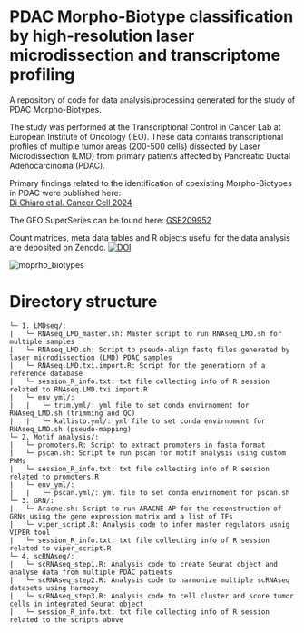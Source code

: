 # PDAC Morpho-Biotype classification by high-resolution laser microdissection and transcriptome profiling
A repository of code for data analysis/processing generated for the study of PDAC Morpho-Biotypes.

The study was performed at the Transcriptional Control in Cancer Lab at European Institute of Oncology (IEO). These data contains transcriptional profiles of multiple tumor areas (200-500 cells) dissected by Laser Microdissection (LMD) from primary patients affected by Pancreatic Ductal Adenocarcinoma (PDAC).

Primary findings related to the identification of coexisting Morpho-Biotypes in PDAC were published here:             
[Di Chiaro et al. Cancer Cell 2024](https://www.cell.com/cancer-cell/fulltext/S1535-6108(24)00079-5)

The GEO SuperSeries can be found here: [GSE209952](http://www.ncbi.nlm.nih.gov/geo/query/acc.cgi?acc=GSE209952) 

Count matrices, meta data tables and R objects useful for the data analysis are deposited on Zenodo.
[![DOI](https://zenodo.org/badge/DOI/10.5281/zenodo.12680172.svg)](https://doi.org/10.5281/zenodo.12680172)

![moprho_biotypes](https://github.com/user-attachments/assets/f45c1fa8-02a8-4bc7-bab7-07ce1bfb2ac9)

# Directory structure
```
└─ 1. LMDseq/:
|   └─ RNAseq_LMD_master.sh: Master script to run RNAseq_LMD.sh for multiple samples
|   └─ RNAseq_LMD.sh: Script to pseudo-align fastq files generated by laser microdissection (LMD) PDAC samples
|   └─ RNAseq.LMD.txi.import.R: Script for the generationn of a reference database
|   └─ session_R_info.txt: txt file collecting info of R session related to RNAseq.LMD.txi.import.R
|   └─ env_yml/:
|   |   └─ trim.yml/: yml file to set conda envirnoment for RNAseq_LMD.sh (trimming and QC)
|   |   └─ kallisto.yml/: yml file to set conda envirnoment for RNAseq_LMD.sh (pseudo-mapping)
└─ 2. Motif analysis/:
|   └─ promoters.R: Script to extract promoters in fasta format
|   └─ pscan.sh: Script to run pscan for motif analysis using custom PWMs
|   └─ session_R_info.txt: txt file collecting info of R session related to promoters.R
|   └─ env_yml/:
|   |   └─ pscan.yml/: yml file to set conda envirnoment for pscan.sh
└─ 3. GRN/:
|   └─ Aracne.sh: Script to run ARACNE-AP for the reconstruction of GRNs using the gene expression matrix and a list of TFs
|   └─ viper_script.R: Analysis code to infer master regulators usnig VIPER tool
|   └─ session_R_info.txt: txt file collecting info of R session related to viper_script.R
└─ 4. scRNAseq/:
|   └─ scRNAseq_step1.R: Analysis code to create Seurat object and analyse data from multiple PDAC patients 
|   └─ scRNAseq_step2.R: Analysis code to harmonize multiple scRNAseq datasets using Harmony
|   └─ scRNAseq_step3.R: Analysis code to cell cluster and score tumor cells in integrated Seurat object
|   └─ session_R_info.txt: txt file collecting info of R session related to the scripts above
```
